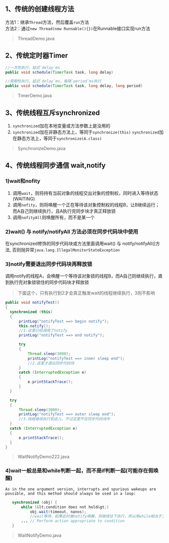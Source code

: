 
## 1、传统的创建线程方法

方法1：继承`Thread`方法，然后覆盖`run`方法  
方法2：通过`new Thread(new Runnable(){})`在Runnable接口实现run方法

> ThreadDemo.java

## 2、传统定时器Timer


```java
//一次性执行，延迟`delay`ms 
public void schedule(TimerTask task, long delay)
```

```java
//周期性执行，延迟`delay`ms，每隔`period`ms执行 
public void schedule(TimerTask task, long delay, long period)
```

> TimerDemo.java

## 3、传统线程互斥synchronized

1. `synchronized`加在本地变量或方法参数上是没用的
2. `synchronized`加在非静态方法上，等同于`synchronize(this)`
   `synchronized`加在静态方法上，等同于`synchronize(A.class)`

> SynchronizeDemo.java

## 4、传统线程同步通信 wait,notify

### 1)wait和nofity
1. 调用`wait`，则将持有当前对象的线程交出对象的控制权，同时进入等待状态(WAITING)
2. 调用`nofity`，则将唤醒一个正在等待该对象控制权的线程B，让B继续运行；而A自己则继续执行，且A执行完同步块才真正释放锁
3. 调用`nofityAll`则唤醒所有，而不是某一个

### 2)wait() 与 notify/notifyAll 方法必须在同步代码块中使用
在synchronized修饰的同步代码块或方法里面调用wait() 与  notify/notifyAll()方法, 
否则抛异常`java.lang.IllegalMonitorStateException`  

### 3)notify需要退出同步代码块再释放锁
调用notify的线程A，会唤醒一个等待该对象锁的线程B，而A自己则继续执行，直到执行完对象锁锁住的同步代码块才释放锁

> 下面这个，只有执行到2才会真正触发wait的线程继续执行，3则不影响
```java
public void notifyTest()
{
  synchronized (this)
  {
      printLog("notifyTest ==> begin notify");
      this.notify();
      //1.这里已经调用了notify
      printLog("notifyTest ==> end notify");

      try
      {
          Thread.sleep(3000);
          printLog("notifyTest ==> inner sleep end");
          //2.这里才退出同步代码块
      }
      catch (InterruptedException e)
      {
          e.printStackTrace();
      }
  }

  try
  {
      Thread.sleep(3000);
      printLog("notifyTest ==> outer sleep end");
      //3.线程继续执行到这儿，不过这里不在同步代码块中
  }
  catch (InterruptedException e)
  {
      e.printStackTrace();
  }
}
```

> WaitNotifyDemo222.java



### 4)wait一般总是和while判断一起，而不是if判断一起(可能存在假唤醒)
```
As in the one argument version, interrupts and spurious wakeups are
possible, and this method should always be used in a loop:
```
```java
   synchronized (obj) {
       while (&lt;condition does not hold&gt;)
           obj.wait(timeout, nanos);
           //wait等待，如果此时被notify唤醒，则继续往下执行，所以用while相当于二次检查条件是否满足
       ... // Perform action appropriate to condition
   }
```

> WaitNotifyDemo.java



